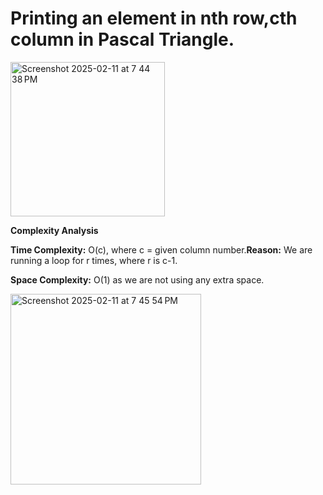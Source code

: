 # Printing an element in nth row,cth column in Pascal Triangle.


<img width="247" alt="Screenshot 2025-02-11 at 7 44 38 PM" src="https://github.com/user-attachments/assets/d8d30994-1ffb-4ee5-a987-8eb18a2f7376" />

**Complexity Analysis**

**Time Complexity:** O(c), where c = given column number.**Reason:** We are running a loop for r times, where r is c-1.

**Space Complexity:** O(1) as we are not using any extra space.



<img width="305" alt="Screenshot 2025-02-11 at 7 45 54 PM" src="https://github.com/user-attachments/assets/3c165265-a77f-481e-94b5-47ca0247d752" />





